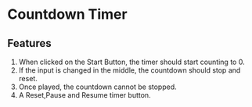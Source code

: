# Countdown Timer

## Features
1. When clicked on the Start Button, the timer should start counting to 0.
2. If the input is changed in the middle, the countdown should stop and reset.
3. Once played, the countdown cannot be stopped.
4. A Reset,Pause and Resume timer button.
